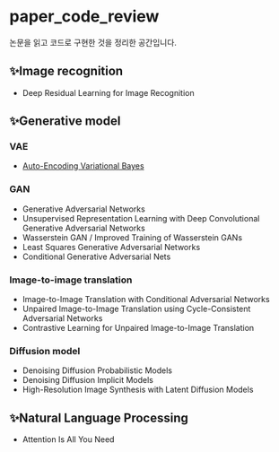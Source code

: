 # paper_code_review
논문을 읽고 코드로 구현한 것을 정리한 공간입니다. 


## ✨Image recognition
- Deep Residual Learning for Image Recognition


## ✨Generative model
### VAE 
- [Auto-Encoding Variational Bayes](https://www.notion.so/VAE-ed55e815b5e64a4bbff591781e3453a6?pvs=4)

### GAN
- Generative Adversarial Networks
- Unsupervised Representation Learning with Deep Convolutional Generative Adversarial Networks
- Wasserstein GAN / Improved Training of Wasserstein GANs
- Least Squares Generative Adversarial Networks
- Conditional Generative Adversarial Nets

### Image-to-image translation
- Image-to-Image Translation with Conditional Adversarial Networks
- Unpaired Image-to-Image Translation using Cycle-Consistent Adversarial Networks
- Contrastive Learning for Unpaired Image-to-Image Translation

### Diffusion model
- Denoising Diffusion Probabilistic Models
- Denoising Diffusion Implicit Models
- High-Resolution Image Synthesis with Latent Diffusion Models


## ✨Natural Language Processing
- Attention Is All You Need
